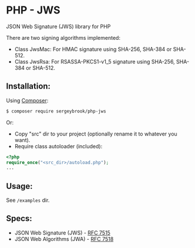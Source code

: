 # PHP - JWS

JSON Web Signature (JWS) library for PHP

There are two signing algorithms implemented:
- Class JwsMac: For HMAC signature using SHA-256, SHA-384 or SHA-512.
- Class JwsRsa: For RSASSA-PKCS1-v1_5 signature using SHA-256, SHA-384 or SHA-512.

## Installation:

Using [Composer](https://getcomposer.org/):

```bash
$ composer require sergeybrook/php-jws
```

Or:

- Copy "src" dir to your project (optionally rename it to whatever you want).
- Require class autoloader (included):

```php
<?php
require_once("<src_dir>/autoload.php");
...
```

## Usage:

See `/examples` dir.

## Specs:

- JSON Web Signature (JWS) - [RFC 7515](https://tools.ietf.org/html/rfc7515)
- JSON Web Algorithms (JWA) - [RFC 7518](https://tools.ietf.org/html/rfc7518)
